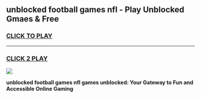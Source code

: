 
## unblocked football games nfl - Play Unblocked Gmaes & Free
<h3>
<a href="https://premium.freeplayer.one?title=unblocked_football_games_nfl&ref=20F">CLICK TO PLAY</a></h3>
<hr>

<h3>
<a href="https://premium.freeplayer.one?title=unblocked_football_games_nfl&ref=20F">CLICK 2 PLAY</a>
  
</h3>

<a href="https://premium.freeplayer.one?title=unblocked_football_games_nfl&ref=20F/"><img src="https://clearcache.store/games.png"></a>


**unblocked football games nfl games unblocked: Your Gateway to Fun and Accessible Online Gaming**

